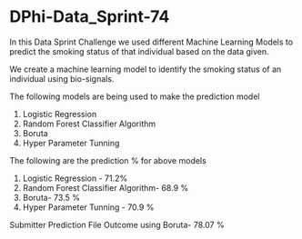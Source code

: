 # DPhi-Data_Sprint-74

In this Data Sprint Challenge we used different Machine Learning Models to predict the smoking status of that individual based on the data given.

We create a machine learning model to identify the smoking status of an individual using bio-signals. 

The following models are being used to make the prediction model
1. Logistic Regression
2. Random Forest Classifier Algorithm
3. Boruta
4. Hyper Parameter Tunning

The following are the prediction % for above models 
1. Logistic Regression - 71.2%
2. Random Forest Classifier Algorithm- 68.9 %
3. Boruta- 73.5 %
4. Hyper Parameter Tunning - 70.9 %

Submitter Prediction File Outcome using Boruta- 78.07 %
